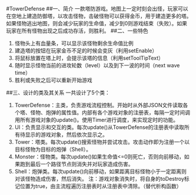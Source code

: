 #TowerDefense
##一、简介
一款塔防游戏。地图上一定时刻会出怪，玩家可以在空地上建造防御塔，以攻击怪物，击破怪物可以获得金币，用于建造更多的塔。
如果怪物逃出地图，则会减少玩家的生命值，减少到0则游戏结束（失败）。如果玩家在所有怪物出现之后成功存活，则胜利。
##二、一些特色
1. 怪物头上有血量条，可以显示该怪物剩余生命值比例
2. 建造塔的按钮在玩家金币不足的时候会变灰（利用setEnable）
3. 将鼠标放置在塔上时，会提示该塔的信息（利用setToolTipText）
4. 随时显示怪物当前的进攻轮数（level）以及到下一波的时间（next wave time）
5. 胜利或失败之后可以重新开始游戏

##三、设计的类及其关系
一共设计了5个类：
1. TowerDefense：主类，负责游戏流程控制。开始时从外部JSON文件读取各个塔、怪物、炮弹的属性值。内部有各个游戏对象的注册表，每隔一定时间调用所有游戏对象的update()。使用Timer进行调度，来实现定时的功能。
2. UI：负责显示和交互的类。每次update()从TowerDefense的注册表中读取所有待显示的游戏对象，然后依次显示之。
3. Tower：塔类。每次update()搜索怪物并尝试攻击。攻击动作即为注册一个以目标怪物为目标的炮弹（Shell）。
4. Monster：怪物类。每次update()如果生命值<=0则死亡，否则向前移动，如果跑到最后一个路径节点则消失并对玩家造成伤害。
5. Shell：炮弹类。每次update()向前移动，如果距离目标怪物小于一定距离则对该怪物造成伤害，然后消失。
注：游戏对象消失时，将自身的toDestroy标记位置为true，由主流程遍历注册表时从注册表中清除。（替代析构函数）
